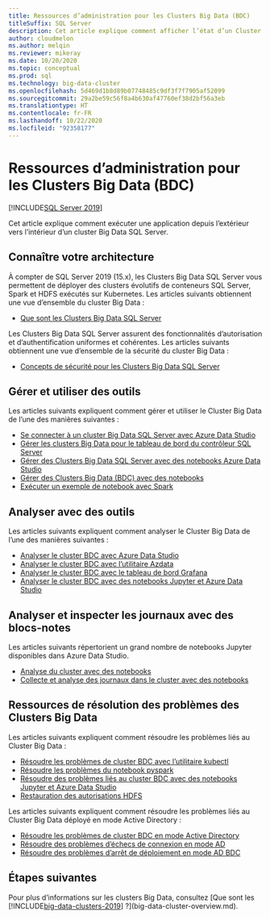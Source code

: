 ```yaml
---
title: Ressources d’administration pour les Clusters Big Data (BDC)
titleSuffix: SQL Server
description: Cet article explique comment afficher l’état d’un Cluster Big Data à l’aide d’Azure Data Studio, de notebooks et de commandes Azure Data CLI (azdata).
author: cloudmelon
ms.author: melqin
ms.reviewer: mikeray
ms.date: 10/20/2020
ms.topic: conceptual
ms.prod: sql
ms.technology: big-data-cluster
ms.openlocfilehash: 5d469d1b8d89b07748485c9df3f7f7905af52099
ms.sourcegitcommit: 29a2be59c56f8a4b630af47760ef38d2bf56a3eb
ms.translationtype: HT
ms.contentlocale: fr-FR
ms.lasthandoff: 10/22/2020
ms.locfileid: "92358177"
---
```

# <a name="administration-resources-for-big-data-clusters-bdc"></a>Ressources d’administration pour les Clusters Big Data (BDC) 

[!INCLUDE[SQL Server 2019](../includes/applies-to-version/sqlserver2019.md)]

Cet article explique comment exécuter une application depuis l’extérieur vers l’intérieur d’un cluster Big Data SQL Server.

## <a name="know-your-architecture"></a>Connaître votre architecture

À compter de SQL Server 2019 (15.x), les Clusters Big Data SQL Server vous permettent de déployer des clusters évolutifs de conteneurs SQL Server, Spark et HDFS exécutés sur Kubernetes. Les articles suivants obtiennent une vue d’ensemble du cluster Big Data :
- [Que sont les Clusters Big Data SQL Server](big-data-cluster-overview.md)

Les Clusters Big Data SQL Server assurent des fonctionnalités d’autorisation et d’authentification uniformes et cohérentes. Les articles suivants obtiennent une vue d’ensemble de la sécurité du cluster Big Data :
- [Concepts de sécurité pour les Clusters Big Data SQL Server](concept-security.md)

## <a name="manage-and-operate-with-tools"></a>Gérer et utiliser des outils

Les articles suivants expliquent comment gérer et utiliser le Cluster Big Data de l’une des manières suivantes : 

- [Se connecter à un cluster Big Data SQL Server avec Azure Data Studio](connect-to-big-data-cluster.md)
- [Gérer les clusters Big Data pour le tableau de bord du contrôleur SQL Server](manage-with-controller-dashboard.md)
- [Gérer des Clusters Big Data SQL Server avec des notebooks Azure Data Studio](notebooks-manage-bdc.md)
- [Gérer des Clusters Big Data (BDC) avec des notebooks](cluster-manage-notebooks.md)
- [Exécuter un exemple de notebook avec Spark](notebooks-tutorial-spark.md)

## <a name="monitor-with-tools"></a>Analyser avec des outils

Les articles suivants expliquent comment analyser le Cluster Big Data de l’une des manières suivantes : 

- [Analyser le cluster BDC avec Azure Data Studio](cluster-monitor-ads.md)
- [Analyser le cluster BDC avec l’utilitaire Azdata](cluster-monitor-cmdlet.md)
- [Analyser le cluster BDC avec le tableau de bord Grafana](cluster-monitor-grafana.md)
- [Analyser le cluster BDC avec des notebooks Jupyter et Azure Data Studio](cluster-monitor-notebooks.md)

## <a name="monitor-and-inspect-logs-with-notebooks"></a>Analyser et inspecter les journaux avec des blocs-notes

Les articles suivants répertorient un grand nombre de notebooks Jupyter disponibles dans Azure Data Studio.

- [Analyse du cluster avec des notebooks](cluster-monitor-notebooks.md)
- [Collecte et analyse des journaux dans le cluster avec des notebooks](cluster-logging-notebooks.md)

## <a name="big-data-clusters-troubleshooting-resources"></a>Ressources de résolution des problèmes des Clusters Big Data

Les articles suivants expliquent comment résoudre les problèmes liés au Cluster Big Data :

- [Résoudre les problèmes de cluster BDC avec l’utilitaire kubectl](cluster-troubleshooting-commands.md) 
- [Résoudre les problèmes du notebook pyspark](troubleshoot-pyspark-notebook.md)
- [Résoudre des problèmes liés au cluster BDC avec des notebooks Jupyter et Azure Data Studio](cluster-troubleshooter-notebooks.md)
- [Restauration des autorisations HDFS](troubleshoot-hdfs-restore-admin.md)

Les articles suivants expliquent comment résoudre les problèmes liés au Cluster Big Data déployé en mode Active Directory :
- [Résoudre les problèmes de cluster BDC en mode Active Directory](troubleshoot-active-directory.md) 
- [Résoudre des problèmes d’échecs de connexion en mode AD](troubleshoot-ad-login-failed-untrusted-domain.md)
- [Résoudre des problèmes d’arrêt de déploiement en mode AD BDC](troubleshoot-ad-reverse-lookup-zone.md)

## <a name="next-steps"></a>Étapes suivantes

Pour plus d’informations sur les clusters Big Data, consultez [Que sont les [!INCLUDE[big-data-clusters-2019](../includes/ssbigdataclusters-ss-nover.md)] ?](big-data-cluster-overview.md).